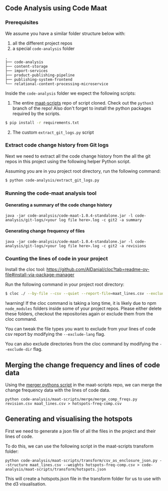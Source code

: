## Code Analysis using Code Maat

### Prerequisites
We assume you have a similar folder structure below with:
1. all the different project repos
2. a special `code-analysis` folder

```
.
├── code-analysis
├── content-storage
├── import-services
├── product-publishing-pipeline
├── publishing-system-frontend
└── relational-content-processing-microservice

```

Inside the `code-analysis` folder we expect the following scripts:
1. The entire [maat-scripts](https://github.com/adamtornhill/maat-scripts/tree/python3) repo of script cloned.
Check out the `python3` branch of the repo!
Also don't forget to install the python packages required by the scripts.
```sh
$ pip install -r requirements.txt
```

2. The custom `extract_git_logs.py` script

### Extract code change history from Git logs
Next we need to extract all the code change history from the all the git repos in this project using the following helper Python script.

Assuming you are in you project root directory, run the following command:
```sh
$ python code-analysis/extract_git_logs.py
```

### Running the code-maat analysis tool
#### Generating a summary of the code change history
```
java -jar code-analysis/code-maat-1.0.4-standalone.jar -l code-analysis/git-logs/<your log file here>.log -c git2 -a summary
```

#### Generating change frequency of files
```
java -jar code-analysis/code-maat-1.0.4-standalone.jar -l code-analysis/git-logs/<your log file here>.log -c git2 -a revisions
```

### Counting the lines of code in your project

Install the cloc tool: https://github.com/AlDanial/cloc?tab=readme-ov-file#install-via-package-manager

Run the following command in your project root directory:
```sh
$ cloc ./ --by-file --csv --quiet --report-file=maat_lines.csv --exclude-lang=SVG,JSON,CSV,XML,Text --exclude-dir=code-analysis,code
```
!warning! If the cloc command is taking a long time, it is likely due to npm `node_modules` folders inside some of your project repos. Please either delete these folders, checkout the repositories again or exclude them from the cloc command.

You can tweak the file types you want to exclude from your lines of code csv report by modifying the `--exclude-lang` flag.

You can also exclude directories from the cloc command by modifying the `--exclude-dir` flag.

## Merging the change frequency and lines of code data
Using the [merger pythons script](https://github.com/adamtornhill/maat-scripts/blob/python3/merge/merge_comp_freqs.py) in the maat-scripts repo, we can merge the change frequency data with the lines of code data.

```
python code-analysis/maat-scripts/merge/merge_comp_freqs.py revision.csv maat_lines.csv > hotspots-freq-comp.csv
```

## Generating and visualising the hotspots
First we need to generate a json file of all the files in the project and their lines of code.

To do this, we can use the following script in the maat-scripts transform folder:

```
python code-analysis/maat-scripts/transform/csv_as_enclosure_json.py --structure maat_lines.csv --weights hotspots-freq-comp.csv > code-analysis/maat-scripts/transform/hotspots.json
```

This will create a hotspots.json file in the transform folder for us to use with the d3 visualisation.
